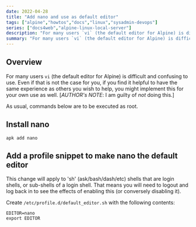 ```yaml
---
date: 2022-04-28
title: "Add nano and use as default editor"
tags: ["alpine","howtos","docs","linux","sysadmin-devops"]
series: ["docs4web","alpine-linux-local-server"]
description: "For many users `vi` (the default editor for Alpine) is difficult and confusing to use."
summary: "For many users `vi` (the default editor for Alpine) is difficult and confusing to use."
---
```


## Overview

For many users `vi` (the default editor for Alpine) is difficult and confusing to use. Even if that is not the case for you, if you find it helpful to have the same experience as others you wish to help, you might implement this for your own use as well. \[_AUTHOR's NOTE_: I am guilty of _not_ doing this.]

As usual, commands below are to be executed as root.

## Install nano

``` shell
apk add nano
```

## Add a profile snippet to make nano the default editor

This change will apply to 'sh' (ask/bash/dash/etc) shells that are login shells, or sub-shells of a login shell. That means you will need to logout and log back in to see the effects of enabling this (or conversely disabling it).

Create `/etc/profile.d/default_editor.sh` with the following contents:

```shell
EDITOR=nano
export EDITOR
```

